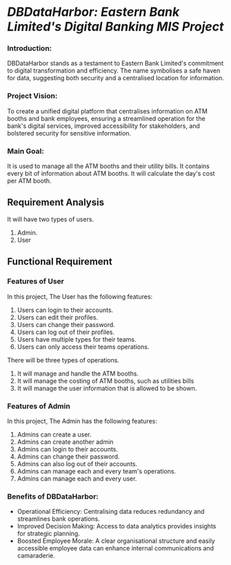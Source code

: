 # _DBDataHarbor: Eastern Bank Limited's Digital Banking MIS Project_

### Introduction:

DBDataHarbor stands as a testament to Eastern Bank Limited's commitment to digital transformation and efficiency. The name symbolises a safe haven for data, suggesting both security and a centralised location for information.

### Project Vision:

To create a unified digital platform that centralises information on ATM booths and bank employees, ensuring a streamlined operation for the bank's digital services, improved accessibility for stakeholders, and bolstered security for sensitive information.

### Main Goal:

It is used to manage all the ATM booths and their utility bills. It contains every bit of information about ATM booths. It will calculate the day's cost per ATM booth.

## Requirement Analysis

It will have two types of users.

1. Admin.
2. User

## Functional Requirement

### Features of User

In this project, The User has the following features:

1. Users can login to their accounts.
2. Users can edit their profiles.
3. Users can change their password.
4. Users can log out of their profiles.
5. Users have multiple types for their teams.
6. Users can only access their teams operations.

There will be three types of operations.

1. It will manage and handle the ATM booths.
2. It will manage the costing of ATM booths, such as utilities bills
3. It will manage the user information that is allowed to be shown.

### Features of Admin

In this project, The Admin has the following features:

1. Admins can create a user.
2. Admins can create another admin
3. Admins can login to their accounts.
4. Admins can change their password.
5. Admins can also log out of their accounts.
6. Admins can manage each and every team's operations.
7. Admins can manage each and every user.

### Benefits of DBDataHarbor:

- Operational Efficiency: Centralising data reduces redundancy and streamlines bank operations.
- Improved Decision Making: Access to data analytics provides insights for strategic planning.
- Boosted Employee Morale: A clear organisational structure and easily accessible employee data can enhance internal communications and camaraderie.

